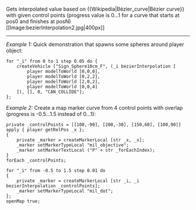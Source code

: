 Gets interpolated value based on {{Wikipedia|Bézier_curve|Bézier curve}} with given control points (progress value is 0...1 for a curve that starts at pos0 and finishes at posN) <br>
[[Image:bezierInterpolation2.jpg|400px]]


---
*Example 1:*
Quick demonstration that spawns some spheres around player object:

```sqf
for "_i" from 0 to 1 step 0.05 do {
	createVehicle ["Sign_Sphere10cm_F", (_i bezierInterpolation [
		player modelToWorld [0,0,0],
		player modelToWorld [0,2,2],
		player modelToWorld [2,0,2],
		player modelToWorld [0,0,4]
	]), [], 0, "CAN_COLLIDE"];
};
```

*Example 2:*
Create a map marker curve from 4 control points with overlap (progress is -0.5...1.5 instead of 0...1):

```sqf
private _controlPoints = [[100,-90], [200,-30], [150,60], [100,90]] apply { player getRelPos _x };
{
	private _marker = createMarkerLocal [str _x, _x];
	_marker setMarkerTypeLocal "mil_objective";
	_marker setMarkerTextLocal ("P" + str _forEachIndex);
}
forEach _controlPoints;

for "_i" from -0.5 to 1.5 step 0.01 do
{
	private _marker = createMarkerLocal [str _i, _i bezierInterpolation _controlPoints];
	_marker setMarkerTypeLocal "mil_dot";
};
openMap true;
```